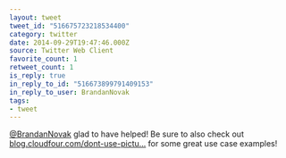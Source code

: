 ```yaml
---
layout: tweet
tweet_id: "516675723218534400"
category: twitter
date: 2014-09-29T19:47:46.000Z
source: Twitter Web Client
favorite_count: 1
retweet_count: 1
is_reply: true
in_reply_to_id: "516673899791409153"
in_reply_to_user: BrandanNovak
tags:
- tweet
---
```


[@BrandanNovak](https://twitter.com/@BrandanNovak) glad to have helped! Be sure to also check out [blog.cloudfour.com/dont-use-pictu…](http://blog.cloudfour.com/dont-use-picture-most-of-the-time/) for some great use case examples!
